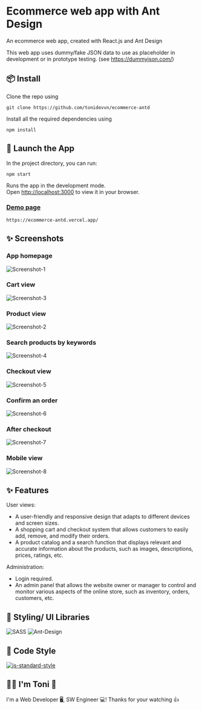 # Ecommerce web app with Ant Design

An ecommerce web app, created with React.js and Ant Design

This web app uses dummy/fake JSON data to use as placeholder in development or in prototype testing.
(see https://dummyjson.com/)

## 📦 Install

Clone the repo using

<pre>
<code>git clone https://github.com/tonidevvn/ecommerce-antd</code>
</pre>

Install all the required dependencies using

<pre>
<code>npm install</code>
</pre>

## 🚀 Launch the App

In the project directory, you can run:

<pre>
<code>npm start</code>
</pre>

Runs the app in the development mode.\
Open [http://localhost:3000](http://localhost:3000) to view it in your browser.

### [Demo page](https://ecommerce-antd.vercel.app/)

<pre>
<code>https://ecommerce-antd.vercel.app/</code>
</pre>

## ✨ Screenshots

### App homepage

![Screenshot-1](/public/Screenshot_1.jpg?raw=true "App homepage")

### Cart view

![Screenshot-3](/public/Screenshot_3.jpg?raw=true "Cart view")

### Product view

![Screenshot-2](/public/Screenshot_2.jpg?raw=true "Product view")

### Search products by keywords

![Screenshot-4](/public/Screenshot_4.jpg?raw=true "Search products view")

### Checkout view

![Screenshot-5](/public/Screenshot_5.jpg?raw=true "Checkout view")

### Confirm an order

![Screenshot-6](/public/Screenshot_6.jpg?raw=true "Order confirming view")

### After checkout

![Screenshot-7](/public/Screenshot_7_After_checkout.jpg?raw=true "After checkout view")

### Mobile view

![Screenshot-8](/public/Screenshot_8_MobileDisp.jpg?raw=true "Mobile view")

## ✨ Features

User views:

- A user-friendly and responsive design that adapts to different devices and screen sizes.
- A shopping cart and checkout system that allows customers to easily add, remove, and modify their orders.
- A product catalog and a search function that displays relevant and accurate information about the products, such as images, descriptions, prices, ratings, etc.

Administration:

- Login required.
- An admin panel that allows the website owner or manager to control and monitor various aspects of the online store, such as inventory, orders, customers, etc.

## 🚀 Styling/ UI Libraries

![SASS](https://img.shields.io/badge/SASS-hotpink.svg?style=for-the-badge&logo=SASS&logoColor=white) ![Ant-Design](https://img.shields.io/badge/-AntDesign-%230170FE?style=for-the-badge&logo=ant-design&logoColor=white)

## 🔨 Code Style

<a href="https://github.com/standard/standard"><img alt="js-standard-style" src="https://camo.githubusercontent.com/ff3e730c1c3401d5a6628d17368fa46e566da747c2b85de971e228c44426dbee/68747470733a2f2f63646e2e7261776769742e636f6d2f7374616e646172642f7374616e646172642f6d61737465722f62616467652e737667" /></a>

## 🧑‍💻 I'm Toni 👋

I'm a Web Developer 🖥️, SW Engineer 💻!
Thanks for your watching 👍
